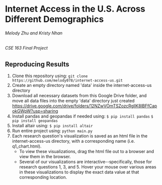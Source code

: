 # Internet Access in the U.S. Across Different Demographics
###### Melody Zhu and Kristy Nhan 
###### CSE 163 Final Project

## Reproducing Results
1. Clone this repository using:
	`git clone https://github.com/melody078/internet-access-us.git`
2. Create an empty directory named 'data' inside the internet-access-us directory
3. Download all necessary datasets from this Google Drive folder, and move all data files into the empty 'data' directory just created https://drive.google.com/drive/folders/12NZwVOmTSZozcRgllK8lBFfCapokGWpW?usp=sharing
4. Install pandas and geopandas if needed using:
	`$ pip install pandas`
	`$ pip install geopandas`
5. Install altair using:
	`$ pip install altair`
6. Run entire project using:
	`python main.py`
7. Each research question's visualization is saved as an html file in the internet-access-us directory, with a corresponding name (i.e. q1_chart.html). 
	* To view these visualizations, drag the html file out to a browser and view them in the browser.
	* Several of our visualizations are interactive--specifically, those for research questions 1, 3, and 5.
		Hover your mouse over various areas in these visualizations to display the exact data value at that corresponding location.